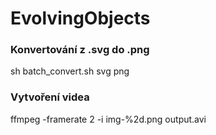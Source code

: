# EvolvingObjects

### Konvertování z .svg do .png

sh batch_convert.sh svg png


### Vytvoření videa

ffmpeg -framerate 2 -i img-%2d.png output.avi

